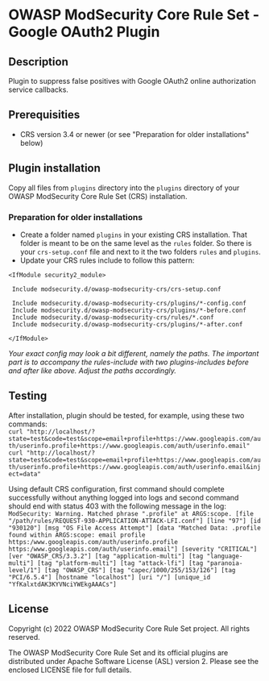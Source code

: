 # OWASP ModSecurity Core Rule Set - Google OAuth2 Plugin

## Description

Plugin to suppress false positives with Google OAuth2 online authorization
service callbacks.

## Prerequisities

 * CRS version 3.4 or newer (or see "Preparation for older installations" below)

## Plugin installation

Copy all files from `plugins` directory into the `plugins` directory of your
OWASP ModSecurity Core Rule Set (CRS) installation.

### Preparation for older installations

 * Create a folder named `plugins` in your existing CRS installation. That
   folder is meant to be on the same level as the `rules` folder. So there is
   your `crs-setup.conf` file and next to it the two folders `rules` and
   `plugins`.
 * Update your CRS rules include to follow this pattern:

```
<IfModule security2_module>

 Include modsecurity.d/owasp-modsecurity-crs/crs-setup.conf

 Include modsecurity.d/owasp-modsecurity-crs/plugins/*-config.conf
 Include modsecurity.d/owasp-modsecurity-crs/plugins/*-before.conf
 Include modsecurity.d/owasp-modsecurity-crs/rules/*.conf
 Include modsecurity.d/owasp-modsecurity-crs/plugins/*-after.conf

</IfModule>
```

_Your exact config may look a bit different, namely the paths. The important
part is to accompany the rules-include with two plugins-includes before and
after like above. Adjust the paths accordingly._

## Testing

After installation, plugin should be tested, for example, using these two commands:  
`curl "http://localhost/?state=test&code=test&scope=email+profile+https://www.googleapis.com/auth/userinfo.profile+https://www.googleapis.com/auth/userinfo.email"`
`curl "http://localhost/?state=test&code=test&scope=email+profile+https://www.googleapis.com/auth/userinfo.profile+https://www.googleapis.com/auth/userinfo.email&inject=data"`

Using default CRS configuration, first command should complete successfully
without anything logged into logs and second command should end with status 403
with the following message in the log:
`ModSecurity: Warning. Matched phrase ".profile" at ARGS:scope. [file "/path/rules/REQUEST-930-APPLICATION-ATTACK-LFI.conf"] [line "97"] [id "930120"] [msg "OS File Access Attempt"] [data "Matched Data: .profile found within ARGS:scope: email profile https:/www.googleapis.com/auth/userinfo.profile https:/www.googleapis.com/auth/userinfo.email"] [severity "CRITICAL"] [ver "OWASP_CRS/3.3.2"] [tag "application-multi"] [tag "language-multi"] [tag "platform-multi"] [tag "attack-lfi"] [tag "paranoia-level/1"] [tag "OWASP_CRS"] [tag "capec/1000/255/153/126"] [tag "PCI/6.5.4"] [hostname "localhost"] [uri "/"] [unique_id "YfKalxtdAK3KYVNciYWEkgAAACs"]`

## License

Copyright (c) 2022 OWASP ModSecurity Core Rule Set project. All rights reserved.

The OWASP ModSecurity Core Rule Set and its official plugins are distributed
under Apache Software License (ASL) version 2. Please see the enclosed LICENSE
file for full details.

